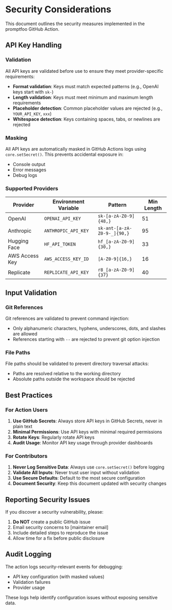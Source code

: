 # Security Considerations

This document outlines the security measures implemented in the promptfoo GitHub Action.

## API Key Handling

### Validation

All API keys are validated before use to ensure they meet provider-specific requirements:

- **Format validation**: Keys must match expected patterns (e.g., OpenAI keys start with `sk-`)
- **Length validation**: Keys must meet minimum and maximum length requirements
- **Placeholder detection**: Common placeholder values are rejected (e.g., `YOUR_API_KEY`, `xxx`)
- **Whitespace detection**: Keys containing spaces, tabs, or newlines are rejected

### Masking

All API keys are automatically masked in GitHub Actions logs using `core.setSecret()`. This prevents accidental exposure in:
- Console output
- Error messages
- Debug logs

### Supported Providers

| Provider | Environment Variable | Pattern | Min Length |
|----------|---------------------|---------|------------|
| OpenAI | `OPENAI_API_KEY` | `sk-[a-zA-Z0-9]{48,}` | 51 |
| Anthropic | `ANTHROPIC_API_KEY` | `sk-ant-[a-zA-Z0-9-_]{90,}` | 95 |
| Hugging Face | `HF_API_TOKEN` | `hf_[a-zA-Z0-9]{30,}` | 33 |
| AWS Access Key | `AWS_ACCESS_KEY_ID` | `[A-Z0-9]{16,}` | 16 |
| Replicate | `REPLICATE_API_KEY` | `r8_[a-zA-Z0-9]{37}` | 40 |

## Input Validation

### Git References

Git references are validated to prevent command injection:
- Only alphanumeric characters, hyphens, underscores, dots, and slashes are allowed
- References starting with `--` are rejected to prevent git option injection

### File Paths

File paths should be validated to prevent directory traversal attacks:
- Paths are resolved relative to the working directory
- Absolute paths outside the workspace should be rejected

## Best Practices

### For Action Users

1. **Use GitHub Secrets**: Always store API keys in GitHub Secrets, never in plain text
2. **Minimal Permissions**: Use API keys with minimal required permissions
3. **Rotate Keys**: Regularly rotate API keys
4. **Audit Usage**: Monitor API key usage through provider dashboards

### For Contributors

1. **Never Log Sensitive Data**: Always use `core.setSecret()` before logging
2. **Validate All Inputs**: Never trust user input without validation
3. **Use Secure Defaults**: Default to the most secure configuration
4. **Document Security**: Keep this document updated with security changes

## Reporting Security Issues

If you discover a security vulnerability, please:

1. **Do NOT** create a public GitHub issue
2. Email security concerns to [maintainer email]
3. Include detailed steps to reproduce the issue
4. Allow time for a fix before public disclosure

## Audit Logging

The action logs security-relevant events for debugging:
- API key configuration (with masked values)
- Validation failures
- Provider usage

These logs help identify configuration issues without exposing sensitive data.
